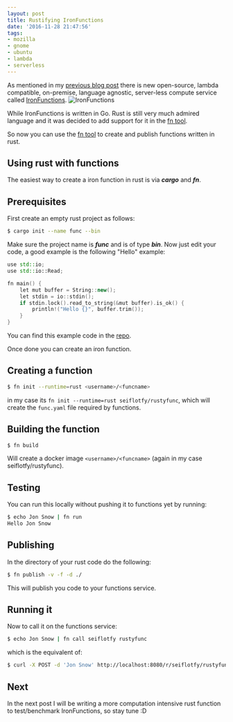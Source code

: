 ```yaml
---
layout: post
title: Rustifying IronFunctions
date: '2016-11-28 21:47:56'
tags:
- mozilla
- gnome
- ubuntu
- lambda
- serverless
---
```


As mentioned in my [previous blog post](http://seif.codes/importing-aws-lambda-to-ironfunctions) there is new open-source, lambda compatible, on-premise, language agnostic, server-less compute service called [IronFunctions](https://github.com/iron-io/functions).
![IronFunctions](/content/images/2016/11/logo-black-400w.png)

While IronFunctions is written in Go. Rust is still very much admired language and it was decided to add support for it in the [fn tool](https://github.com/iron-io/functions/tree/master/fn).

So now you can use the [fn tool](https://github.com/iron-io/functions/tree/master/fn) to create and publish functions written in rust.

## Using rust with functions

The easiest way to create a iron function in rust is via ***cargo*** and ***fn***. 

## Prerequisites
First create an empty rust project as follows:
```bash
$ cargo init --name func --bin
```

Make sure the project name is ***func*** and is of type ***bin***. Now just edit your code, a good example is the following "Hello" example:

```c++
use std::io;
use std::io::Read;

fn main() {
    let mut buffer = String::new();
    let stdin = io::stdin();
    if stdin.lock().read_to_string(&mut buffer).is_ok() {
        println!("Hello {}", buffer.trim());
    }
}
```
You can find this example code in the [repo](https://github.com/iron-io/functions/tree/master/examples/hello/rust).

Once done you can create an iron function.

## Creating a function

```bash
$ fn init --runtime=rust <username>/<funcname>
```
in my case its ```fn init --runtime=rust seiflotfy/rustyfunc```, which will create the ```func.yaml``` file required by functions.

## Building the function

```bash
$ fn build
```

Will create a docker image ```<username>/<funcname>``` (again in my case seiflotfy/rustyfunc).

## Testing

You can run this locally without pushing it to functions yet by running:
```bash
$ echo Jon Snow | fn run
Hello Jon Snow
```

## Publishing

In the directory of your rust code do the following:
```bash
$ fn publish -v -f -d ./
```
This will publish you code to your functions service.

## Running it

Now to call it on the functions service:
```bash
$ echo Jon Snow | fn call seiflotfy rustyfunc 
```
which is the equivalent of:
```bash
$ curl -X POST -d 'Jon Snow' http://localhost:8080/r/seiflotfy/rustyfunc
```

## Next
In the next post I will be writing a more computation intensive rust function to test/benchmark IronFunctions, so stay tune :D